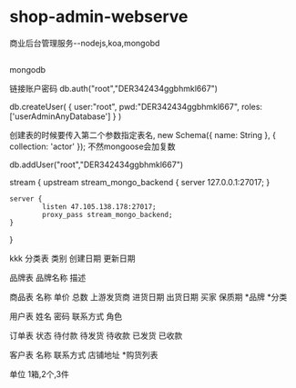# shop-admin-webserve
商业后台管理服务--nodejs,koa,mongobd

##
mongodb

链接账户密码
db.auth("root","DER342434ggbhmkl667")

db.createUser(
     {
       user:"root",
       pwd:"DER342434ggbhmkl667",
       roles:['userAdminAnyDatabase']
     }
)

创建表的时候要传入第二个参数指定表名,
new Schema({ name: String }, { collection: 'actor' });
不然mongoose会加复数

db.addUser("root","DER342434ggbhmkl667")

stream {
    upstream stream_mongo_backend {
            server 127.0.0.1:27017;
    }

    server {
            listen 47.105.138.178:27017;
            proxy_pass stream_mongo_backend;
    }
}

kkk
分类表
类别
创建日期
更新日期


品牌表
品牌名称
描述


商品表
名称
单价
总数
上游发货商
进货日期
出货日期
买家
保质期
*品牌
*分类


用户表
姓名
密码
联系方式
角色

订单表
状态 待付款 待发货 待收款 已发货 已收款 



客户表
名称
联系方式
店铺地址
*购货列表


单位
1箱,2个,3件
